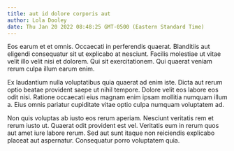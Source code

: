 ```yaml
---
title: aut id dolore corporis aut
author: Lola Dooley
date: Thu Jan 20 2022 08:48:25 GMT-0500 (Eastern Standard Time)
---
```

Eos earum et et omnis. Occaecati in perferendis quaerat. Blanditiis aut eligendi consequatur sit ut explicabo at nesciunt. Facilis molestiae ut vitae velit illo velit nisi et dolorem. Qui sit exercitationem. Qui quaerat veniam rerum culpa illum earum enim.

 Ex laudantium nulla voluptatibus quia quaerat ad enim iste. Dicta aut rerum optio beatae provident saepe ut nihil tempore. Dolore velit eos labore eos odit nisi. Ratione occaecati eius magnam enim ipsam mollitia numquam illum a. Eius omnis pariatur cupiditate vitae optio culpa numquam voluptatem ad.

 Non quis voluptas ab iusto eos rerum aperiam. Nesciunt veritatis rem et rerum iusto ut. Quaerat odit provident est vel. Veritatis eum in rerum quos aut amet iure labore rerum. Sed aut sunt itaque non reiciendis explicabo placeat aut aspernatur. Consequatur porro voluptatem quia.